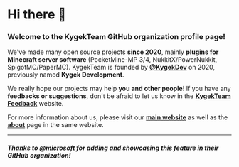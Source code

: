 # Hi there 👋
### Welcome to the KygekTeam GitHub organization profile page!

We've made many open source projects **since 2020**, mainly **plugins for Minecraft server software** (PocketMine-MP 3/4, NukkitX/PowerNukkit, SpigotMC/PaperMC). KygekTeam is founded by [**@KygekDev**](https://github.com/KygekDev) on 2020, previously named **Kygek Development**.

We really hope our projects may help **you and other people**! If you have any **feedbacks or suggestions**, don't be afraid to let us know in the [**KygekTeam Feedback**](https://feedback.kygek.team) website.

For more information about us, please visit our [**main website**](https://kygek.team) as well as the [**about**](https://kygek.team/about) page in the same website.

---

##### Thanks to [@microsoft](https://github.com/microsoft) for adding and showcasing this feature in their GitHub organization!
